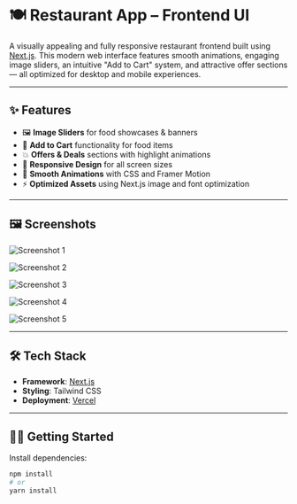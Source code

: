 # 🍽️ Restaurant App – Frontend UI

A visually appealing and fully responsive restaurant frontend built using [Next.js](https://nextjs.org). This modern web interface features smooth animations, engaging image sliders, an intuitive "Add to Cart" system, and attractive offer sections — all optimized for desktop and mobile experiences.

---

## ✨ Features

- 🖼️ **Image Sliders** for food showcases & banners  
- 🛒 **Add to Cart** functionality for food items  
- 💥 **Offers & Deals** sections with highlight animations  
- 📱 **Responsive Design** for all screen sizes  
- 🎨 **Smooth Animations** with CSS and Framer Motion  
- ⚡ **Optimized Assets** using Next.js image and font optimization  

---

## 🖼️ Screenshots

![Screenshot 1](https://media.licdn.com/dms/image/v2/D5622AQEWs6RZKPumPg/feedshare-shrink_2048_1536/B56ZfHAsvYHEAs-/0/1751390539745?e=1755129600&v=beta&t=u41FUXYM6q4NnJlqOSgI37l44lLrqBJwTlo9iJ2lrZ0)

![Screenshot 2](https://media.licdn.com/dms/image/v2/D5622AQF5c3CsMGQ_1w/feedshare-shrink_2048_1536/B56ZfHAsvhGoAo-/0/1751390539719?e=1755129600&v=beta&t=iEk-zSv5y7dcir0UMu41P293PBuyjQIsamPq1JG2qTU)

![Screenshot 3](https://media.licdn.com/dms/image/v2/D5622AQHZSHtkqMoJ6g/feedshare-shrink_2048_1536/B56ZfHAsvmHEAo-/0/1751390539546?e=1755129600&v=beta&t=L14FYqZ-_oBP6ijmfu2sm-Z5pZnWADR5AKeWiU0W7Ec)

![Screenshot 4](https://media.licdn.com/dms/image/v2/D5622AQHBSFqRkXgIsw/feedshare-shrink_2048_1536/B56ZfHAsvvHoBI-/0/1751390539524?e=1755129600&v=beta&t=QFU7kr4PZtgPKmp7jaYlI3yoMWk6zt7Z9RcKzzglkwc)

![Screenshot 5](https://media.licdn.com/dms/image/v2/D5622AQH_dhvACRlCzg/feedshare-shrink_2048_1536/B56ZfHAsvUG0A0-/0/1751390539522?e=1755129600&v=beta&t=QDc6T4-Uy3KOopzmFGVr9vsMFL6Bm7_e67oYxONPkUs)

---

## 🛠️ Tech Stack

- **Framework**: [Next.js](https://nextjs.org)  
- **Styling**: Tailwind CSS  
- **Deployment**: [Vercel](https://vercel.com)  

---

## 🧑‍🍳 Getting Started

Install dependencies:

```bash
npm install
# or
yarn install
